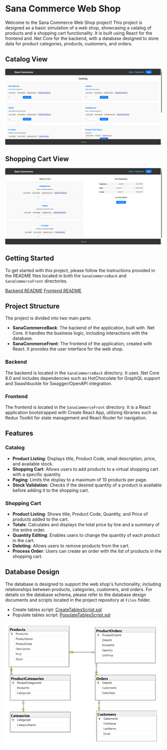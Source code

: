 # Sana Commerce Web Shop

Welcome to the Sana Commerce Web Shop project! This project is designed as a basic simulation of a web shop, showcasing a catalog of products and a shopping cart functionality. It is built using React for the frontend and .Net Core for the backend, with a database designed to store data for product categories, products, customers, and orders.
## Catalog View
![Catalog](./Files/CatalogView.png)
## Shopping Cart View
![Shopping Cart](./Files/CartView.png)

## Getting Started

To get started with this project, please follow the instructions provided in the README files located in both the `SanaCommerceBack` and `SanaCommerceFront` directories.

[Backend README](../../../../../c:/Users/Kevin/Personal/SanaCommerceRepo/SanaCommerceBack/README.md)
[Frontend README](../../../../../c:/Users/Kevin/Personal/SanaCommerceRepo/SanaCommerceFront/README.md)

## Project Structure

The project is divided into two main parts:

- **SanaCommerceBack**: The backend of the application, built with .Net Core. It handles the business logic, including interactions with the database.
- **SanaCommerceFront**: The frontend of the application, created with React. It provides the user interface for the web shop.

### Backend

The backend is located in the `SanaCommerceBack` directory. It uses .Net Core 8.0 and includes dependencies such as HotChocolate for GraphQL support and Swashbuckle for Swagger/OpenAPI integration.

### Frontend

The frontend is located in the `SanaCommerceFront` directory. It is a React application bootstrapped with Create React App, utilizing libraries such as Redux Toolkit for state management and React Router for navigation.

## Features

### Catalog

- **Product Listing**: Displays title, Product Code, small description, price, and available stock.
- **Shopping Cart**: Allows users to add products to a virtual shopping cart with a specific quantity.
- **Paging**: Limits the display to a maximum of 10 products per page.
- **Stock Validation**: Checks if the desired quantity of a product is available before adding it to the shopping cart.

### Shopping Cart

- **Product Listing**: Shows title, Product Code, Quantity, and Price of products added to the cart.
- **Totals**: Calculates and displays the total price by line and a summary of the entire order.
- **Quantity Editing**: Enables users to change the quantity of each product in the cart.
- **Deleting**: Allows users to remove products from the cart.
- **Process Order**: Users can create an order with the list of products in the shopping cart.


## Database Design

The database is designed to support the web shop's functionality, including relationships between products, categories, customers, and orders. For details on the database schema, please refer to the database design documents and scripts located in the project repository at `Files` folder.

- Create tables script: [CreateTablesScript.sql](./Files/CreateTablesScript.sql)
- Populate tables script: [PopulateTablesScript.sql](./Files/PopulateTablesScript.sql)

![Database Schema](./Files/DatabaseSchema.png)